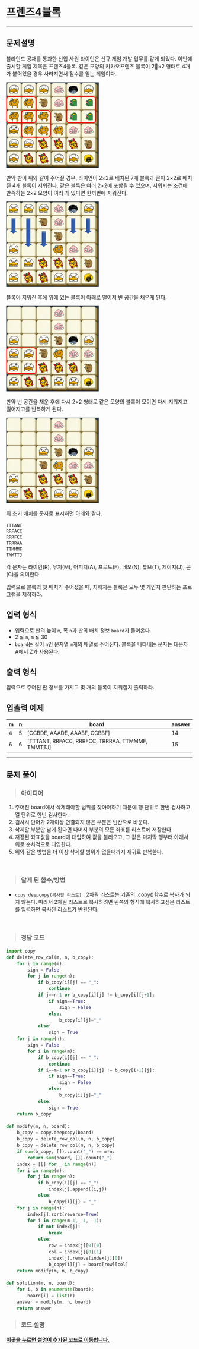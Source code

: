 
<h1><strong ><a href="https://programmers.co.kr/learn/courses/30/lessons/17679">프렌즈4블록</a></strong></h1>
<hr>

## 문제설명
블라인드 공채를 통과한 신입 사원 라이언은 신규 게임 개발 업무를 맡게 되었다. 이번에 출시할 게임 제목은 프렌즈4블록.
같은 모양의 카카오프렌즈 블록이 2×2 형태로 4개가 붙어있을 경우 사라지면서 점수를 얻는 게임이다.

<img src="../Reference_img/pang1.png" width='250' height='230'>

만약 판이 위와 같이 주어질 경우, 라이언이 2×2로 배치된 7개 블록과 콘이 2×2로 배치된 4개 블록이 지워진다. 같은 블록은 여러 2×2에 포함될 수 있으며, 지워지는 조건에 만족하는 2×2 모양이 여러 개 있다면 한꺼번에 지워진다.

<img src="../Reference_img/pang2.png" width='250' height='230'>

블록이 지워진 후에 위에 있는 블록이 아래로 떨어져 빈 공간을 채우게 된다.

<img src="../Reference_img/pang3.png" width='250' height='230'>

만약 빈 공간을 채운 후에 다시 2×2 형태로 같은 모양의 블록이 모이면 다시 지워지고 떨어지고를 반복하게 된다.

<img src="../Reference_img/pang4.png" width='250' height='230'>

위 초기 배치를 문자로 표시하면 아래와 같다.

```
TTTANT
RRFACC
RRRFCC
TRRRAA
TTMMMF
TMMTTJ
```
각 문자는 라이언(R), 무지(M), 어피치(A), 프로도(F), 네오(N), 튜브(T), 제이지(J), 콘(C)을 의미한다

입력으로 블록의 첫 배치가 주어졌을 때, 지워지는 블록은 모두 몇 개인지 판단하는 프로그램을 제작하라.

## 입력 형식
- 입력으로 판의 높이 `m`, 폭 `n`과 판의 배치 정보 `board`가 들어온다.
- 2 ≦ `n`, `m` ≦ 30
- `board`는 길이 `n`인 문자열 `m`개의 배열로 주어진다. 블록을 나타내는 문자는 대문자 A에서 Z가 사용된다.

## 출력 형식
입력으로 주어진 판 정보를 가지고 몇 개의 블록이 지워질지 출력하라.

## 입출력 예제

|m|	n	|board	|answer|
|---|---|---|---|
|4|	5	|[CCBDE, AAADE, AAABF, CCBBF]	|14|
|6|	6	|[TTTANT, RRFACC, RRRFCC, TRRRAA, TTMMMF, TMMTTJ]|	15|

<hr>

## 문제 풀이

> ### 아이디어
1. 주어진 board에서 삭제해야할 범위를 찾아야하기 때문에 행 단위로 한번 검사하고 열 단위로 한번 검사한다.
2. 검사시 단어가 2개이상 연결되지 않은 부분은 빈칸으로 바꾼다. 
3. 삭제할 부분만 남게 된다면 나머지 부분의 모든 좌표를 리스트에 저장한다.
4. 저장된 좌표값을 board에 대입하여 값을 불러오고, 그 값은 마지막 행부터 아래서 위로 순차적으로 대입한다.
5. 위와 같은 방법을 더 이상 삭제할 범위가 없을때까지 재귀로 반복한다.

<br>

> ### 알게 된 함수/방법
- `copy.deepcopy(복사할 리스트)` : 2차원 리스트는 기존의 .copy()함수로 복사가 되지 않는다. 따라서 2차원 리스트르 복사하려면 왼쪽의 형식에 복사하고싶은 리스트를 입력하면 복사된 리스트가 반환된다.

<br>

> ### 정답 코드
```python
import copy
def delete_row_col(m, n, b_copy):
    for i in range(m):
        sign = False
        for j in range(n):
            if b_copy[i][j] == "_":
                continue
            if j==n-1 or b_copy[i][j] != b_copy[i][j+1]:
                if sign==True:
                    sign = False
                else:
                    b_copy[i][j]="_"                
            else:
                sign = True
    for j in range(n):
        sign = False
        for i in range(m):
            if b_copy[i][j] == "_":
                continue
            if i==m-1 or b_copy[i][j] != b_copy[i+1][j]:
                if sign==True:
                    sign = False
                else:
                    b_copy[i][j]="_"                
            else:
                sign = True
    return b_copy

def modify(m, n, board):
    b_copy = copy.deepcopy(board)  
    b_copy = delete_row_col(m, n, b_copy)
    b_copy = delete_row_col(m, n, b_copy)
    if sum(b_copy, []).count("_") == m*n:
        return sum(board, []).count("_")
    index = [[] for _ in range(n)]
    for i in range(m):
        for j in range(n):
            if b_copy[i][j] == "_":
                index[j].append((i,j))
            else:
                b_copy[i][j] = "_"
    for j in range(n):
        index[j].sort(reverse=True)
        for i in range(m-1, -1, -1):
            if not index[j]:
                break
            else:
                row = index[j][0][0]
                col = index[j][0][1]
                index[j].remove(index[j][0])
                b_copy[i][j] = board[row][col]
    return modify(m, n, b_copy)
    
def solution(m, n, board):
    for i, b in enumerate(board):
        board[i] = list(b)
    answer = modify(m, n, board)
    return answer
```

> ### 코드 설명
<h4><a href="../pyCode/18-1 프렌즈4블록.py">이곳을 누르면 설명이 추가된 코드로 이동합니다.</a></h4>
